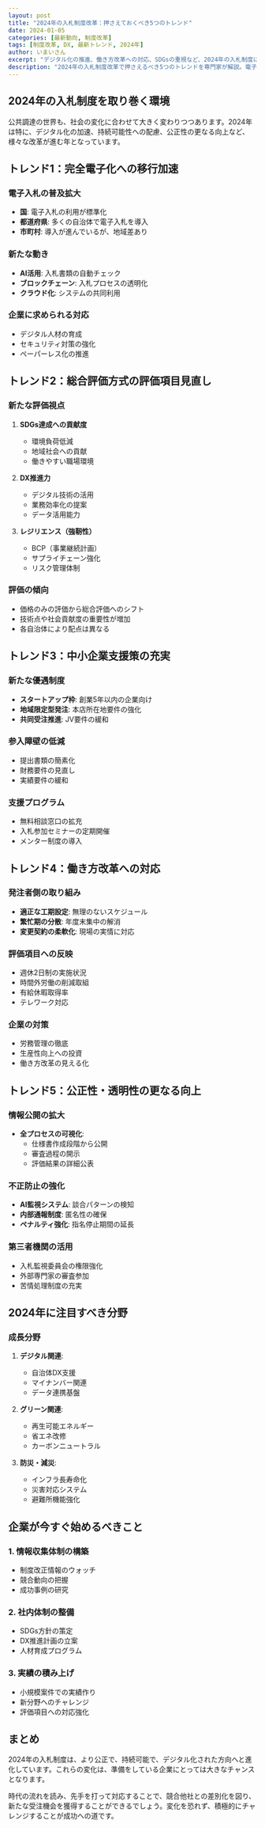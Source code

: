 ```yaml
---
layout: post
title: "2024年の入札制度改革：押さえておくべき5つのトレンド"
date: 2024-01-05
categories: [最新動向, 制度改革]
tags: [制度改革, DX, 最新トレンド, 2024年]
author: いまいさん
excerpt: "デジタル化の推進、働き方改革への対応、SDGsの重視など、2024年の入札制度における重要な変化とトレンドを解説します。"
description: "2024年の入札制度改革で押さえるべき5つのトレンドを専門家が解説。電子入札完全移行、総合評価方式の見直し、中小企業支援策充実、働き方改革対応、透明性向上など最新動向と企業の対策を詳しく紹介します。"
---
```


<div class="section-header-main">
    <h2>2024年の入札制度を取り巻く環境</h2>
</div>

<div class="readable-content">
    <p>公共調達の世界も、社会の変化に合わせて大きく変わりつつあります。2024年は特に、デジタル化の加速、持続可能性への配慮、公正性の更なる向上など、様々な改革が進む年となっています。</p>
</div>

<div class="section-header-main">
    <h2>トレンド1：完全電子化への移行加速</h2>
</div>

### 電子入札の普及拡大
- **国**: 電子入札の利用が標準化
- **都道府県**: 多くの自治体で電子入札を導入
- **市町村**: 導入が進んでいるが、地域差あり

### 新たな動き
- **AI活用**: 入札書類の自動チェック
- **ブロックチェーン**: 入札プロセスの透明化
- **クラウド化**: システムの共同利用

### 企業に求められる対応
- デジタル人材の育成
- セキュリティ対策の強化
- ペーパーレス化の推進

## トレンド2：総合評価方式の評価項目見直し

### 新たな評価視点
1. **SDGs達成への貢献度**
   - 環境負荷低減
   - 地域社会への貢献
   - 働きやすい職場環境

2. **DX推進力**
   - デジタル技術の活用
   - 業務効率化の提案
   - データ活用能力

3. **レジリエンス（強靭性）**
   - BCP（事業継続計画）
   - サプライチェーン強化
   - リスク管理体制

### 評価の傾向
- 価格のみの評価から総合評価へのシフト
- 技術点や社会貢献度の重要性が増加
- 各自治体により配点は異なる

## トレンド3：中小企業支援策の充実

### 新たな優遇制度
- **スタートアップ枠**: 創業5年以内の企業向け
- **地域限定型発注**: 本店所在地要件の強化
- **共同受注推進**: JV要件の緩和

### 参入障壁の低減
- 提出書類の簡素化
- 財務要件の見直し
- 実績要件の緩和

### 支援プログラム
- 無料相談窓口の拡充
- 入札参加セミナーの定期開催
- メンター制度の導入

## トレンド4：働き方改革への対応

### 発注者側の取り組み
- **適正な工期設定**: 無理のないスケジュール
- **繁忙期の分散**: 年度末集中の解消
- **変更契約の柔軟化**: 現場の実情に対応

### 評価項目への反映
- 週休2日制の実施状況
- 時間外労働の削減取組
- 有給休暇取得率
- テレワーク対応

### 企業の対策
- 労務管理の徹底
- 生産性向上への投資
- 働き方改革の見える化

## トレンド5：公正性・透明性の更なる向上

### 情報公開の拡大
- **全プロセスの可視化**: 
  - 仕様書作成段階から公開
  - 審査過程の開示
  - 評価結果の詳細公表

### 不正防止の強化
- **AI監視システム**: 談合パターンの検知
- **内部通報制度**: 匿名性の確保
- **ペナルティ強化**: 指名停止期間の延長

### 第三者機関の活用
- 入札監視委員会の権限強化
- 外部専門家の審査参加
- 苦情処理制度の充実

## 2024年に注目すべき分野

### 成長分野
1. **デジタル関連**: 
   - 自治体DX支援
   - マイナンバー関連
   - データ連携基盤

2. **グリーン関連**:
   - 再生可能エネルギー
   - 省エネ改修
   - カーボンニュートラル

3. **防災・減災**:
   - インフラ長寿命化
   - 災害対応システム
   - 避難所機能強化

## 企業が今すぐ始めるべきこと

### 1. 情報収集体制の構築
- 制度改正情報のウォッチ
- 競合動向の把握
- 成功事例の研究

### 2. 社内体制の整備
- SDGs方針の策定
- DX推進計画の立案
- 人材育成プログラム

### 3. 実績の積み上げ
- 小規模案件での実績作り
- 新分野へのチャレンジ
- 評価項目への対応強化

## まとめ

2024年の入札制度は、より公正で、持続可能で、デジタル化された方向へと進化しています。これらの変化は、準備をしている企業にとっては大きなチャンスとなります。

時代の流れを読み、先手を打って対応することで、競合他社との差別化を図り、新たな受注機会を獲得することができるでしょう。変化を恐れず、積極的にチャレンジすることが成功への道です。